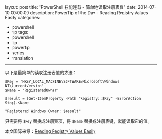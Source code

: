 ﻿layout: post
title: "PowerShell 技能连载 - 简单地读取注册表值"
date: 2014-07-10 00:00:00
description: PowerTip of the Day - Reading Registry Values Easily
categories:
- powershell
- tip
tags:
- powershell
- tip
- powertip
- series
- translation
---
以下是最简单的读取注册表值的方法：

    $Key = 'HKEY_LOCAL_MACHINE\SOFTWARE\Microsoft\Windows NT\CurrentVersion'
    $Name = 'RegisteredOwner'
    
    $result = (Get-ItemProperty -Path "Registry::$Key" -ErrorAction Stop).$Name
    
    "Registered Windows Owner: $result"
    
只需要将 `$Key` 替换成注册表项，将 `$Name` 替换成注册表键，就能读取它的值。

<!--more-->
本文国际来源：[Reading Registry Values Easily](http://community.idera.com/powershell/powertips/b/tips/posts/reading-registry-values-easily)
